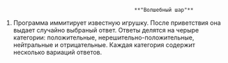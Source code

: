                                               **"Волшебный шар"**

1. Программа иммитирует известную игрушку.
После приветствия она выдает случайно выбраный ответ.
Ответы делятся на черыре категории: положительные, нерешительно-положительные, нейтральные и отрицательные.
Каждая категория содержит несколько вариаций ответов.
